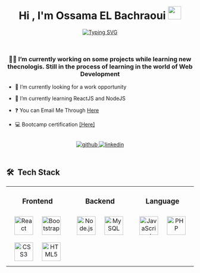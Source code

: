 ## 
<h1 align="center"><b>Hi , I'm Ossama EL Bachraoui </b><img src="https://media.giphy.com/media/hvRJCLFzcasrR4ia7z/giphy.gif" width="35"></h1>

<p align="center">
  <a href="https://git.io/typing-svg"><img src="https://readme-typing-svg.demolab.com?font=Fira+Code&duration=4500&pause=200&width=435&lines=Welcome+to+Ossama's+Github;Bootcamp%2Fself+thaught+Front-end+dev;Always+learning+new+things...;Competitive+programmer" alt="Typing SVG" /></a>
</p>


<br>
<div style ="display:flex;" align="center">
<!--   <img src="https://drive.google.com/uc?id=1z7qDiym-ygiSM3F4u1xDKgxSeH0-qAfM" style="width:250px"/>
  <img src="https://drive.google.com/uc?id=1qzjjmpa6oY9a3xq3mCqWoufaMO5LgDMs" style="height:200px"/>
  <img src="https://drive.google.com/uc?id=14xqv5Vq1iSHgQblRQwoVmMGU7XPq05u4" style="width:230px"/> -->
</div>

### <div align="center">👨‍💻 I’m currently working on some projects while learning new thecnologis. Still in the process of learning in the world of Web Development</div>


- 🔭 I’m currently looking for a work opportunity

- 🌱 I’m currently learning ReactJS and NodeJS

- ❓ You can Email Me Through [Here](mailto:ossama20915@gmail.com)

- 💻 Bootcamp certification <a href="https://api.accredible.com/v1/auth/invite?code=3cfda2754d52be5bbaa7&credential_id=3167d76f-50e0-49f3-ae1a-5a4e281da1a8&url=https%3A%2F%2Fwww.credential.net%2F3167d76f-50e0-49f3-ae1a-5a4e281da1a8&ident=8f45ab7b3a790c4a9371fa4aa9d0150ae52e0426" target="_blank">[Here]</a>





<br/>  

<div align="center">
<a href="https://github.com/OssamaElBachraoui" target="_blank">
<img src=https://img.shields.io/badge/github-%2324292e.svg?&style=for-the-badge&logo=github&logoColor=white alt=github style="margin-bottom: 5px;" />
</a> 
<a href="https://linkedin.com/in/ossama-el-bachraoui-590aa7169" target="_blank">
<img src=https://img.shields.io/badge/linkedin-%231E77B5.svg?&style=for-the-badge&logo=linkedin&logoColor=white alt=linkedin style="margin-bottom: 5px;" />
</a>
</div>  
</div>

<br/>

## <h2> 🛠 &nbsp;Tech Stack</h2>

<table align="center">
<tr><td align="top" width="33%">

<h3 align="center">Frontend </h3>
<div align="center">  
<a href="https://reactjs.org/" target="_blank"><img style="margin: 10px" src="https://profilinator.rishav.dev/skills-assets/react-original-wordmark.svg" alt="React" height="50" /></a>  
<a href="https://getbootstrap.com/docs/3.4/javascript/" target="_blank"><img style="margin: 10px" src="https://profilinator.rishav.dev/skills-assets/bootstrap-plain.svg" alt="Bootstrap" height="50" /></a>  
<a href="https://www.w3schools.com/css/" target="_blank"><img style="margin: 10px" src="https://profilinator.rishav.dev/skills-assets/css3-original-wordmark.svg" alt="CSS3" height="50" /></a>  
<a href="https://en.wikipedia.org/wiki/HTML5" target="_blank"><img style="margin: 10px" src="https://profilinator.rishav.dev/skills-assets/html5-original-wordmark.svg" alt="HTML5" height="50" /></a>   
</div>

</td><td valign="top" width="33%">



<h3 align="center">Backend </h3>
<div align="center">  
<a href="https://nodejs.org/" target="_blank"><img style="margin: 10px" src="https://profilinator.rishav.dev/skills-assets/nodejs-original-wordmark.svg" alt="Node.js" height="50" /></a>  
<!-- <a href="https://www.mongodb.com/" target="_blank"><img style="margin: 10px" src="https://profilinator.rishav.dev/skills-assets/mongodb-original-wordmark.svg" alt="MongoDB" height="50" /></a> -->
<!--  <a href="https://expressjs.com/" target="_blank"><img style="margin: 10px" src="https://profilinator.rishav.dev/skills-assets/express-original-wordmark.svg" alt="Express.js" height="50" /></a>   -->
<a href="https://www.mysql.com/" target="_blank"><img style="margin: 10px" src="https://profilinator.rishav.dev/skills-assets/mysql-original-wordmark.svg" alt="MySQL" height="50" /></a>  
</div>

</td><td valign="top" width="33%">



<h3 align="center">Language </h3>
<div align="center">  
<a href="https://www.javascript.com/" target="_blank"><img style="margin: 10px" src="https://profilinator.rishav.dev/skills-assets/javascript-original.svg" alt="JavaScript" height="50" /></a>  
<a href="https://www.php.net/" target="_blank"><img style="margin: 10px" src="https://profilinator.rishav.dev/skills-assets/php-original.svg" alt="PHP" height="50" /></a>   
</div>

</td></tr></table>



